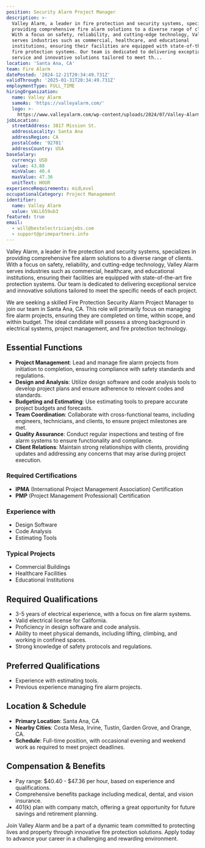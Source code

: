 ```yaml
---
position: Security Alarm Project Manager
description: >-
  Valley Alarm, a leader in fire protection and security systems, specializes in
  providing comprehensive fire alarm solutions to a diverse range of clients.
  With a focus on safety, reliability, and cutting-edge technology, Valley Alarm
  serves industries such as commercial, healthcare, and educational
  institutions, ensuring their facilities are equipped with state-of-the-art
  fire protection systems. Our team is dedicated to delivering exceptional
  service and innovative solutions tailored to meet th...
location: 'Santa Ana, CA'
team: Fire Alarm
datePosted: '2024-12-21T20:34:49.731Z'
validThrough: '2025-01-31T20:34:49.731Z'
employmentType: FULL_TIME
hiringOrganization:
  name: Valley Alarm
  sameAs: 'https://valleyalarm.com/'
  logo: >-
    https://www.valleyalarm.com/wp-content/uploads/2024/07/Valley-Alarm-Logo-web.png
jobLocation:
  streetAddress: 3817 Mission St.
  addressLocality: Santa Ana
  addressRegion: CA
  postalCode: '92701'
  addressCountry: USA
baseSalary:
  currency: USD
  value: 43.88
  minValue: 40.4
  maxValue: 47.36
  unitText: HOUR
experienceRequirements: midLevel
occupationalCategory: Project Management
identifier:
  name: Valley Alarm
  value: VALL659ub3
featured: true
email:
  - will@bestelectricianjobs.com
  - support@primepartners.info
---
```




Valley Alarm, a leader in fire protection and security systems, specializes in providing comprehensive fire alarm solutions to a diverse range of clients. With a focus on safety, reliability, and cutting-edge technology, Valley Alarm serves industries such as commercial, healthcare, and educational institutions, ensuring their facilities are equipped with state-of-the-art fire protection systems. Our team is dedicated to delivering exceptional service and innovative solutions tailored to meet the specific needs of each project.

We are seeking a skilled Fire Protection Security Alarm Project Manager to join our team in Santa Ana, CA. This role will primarily focus on managing fire alarm projects, ensuring they are completed on time, within scope, and within budget. The ideal candidate will possess a strong background in electrical systems, project management, and fire protection technology.

## Essential Functions

- **Project Management**: Lead and manage fire alarm projects from initiation to completion, ensuring compliance with safety standards and regulations.
- **Design and Analysis**: Utilize design software and code analysis tools to develop project plans and ensure adherence to relevant codes and standards.
- **Budgeting and Estimating**: Use estimating tools to prepare accurate project budgets and forecasts.
- **Team Coordination**: Collaborate with cross-functional teams, including engineers, technicians, and clients, to ensure project milestones are met.
- **Quality Assurance**: Conduct regular inspections and testing of fire alarm systems to ensure functionality and compliance.
- **Client Relations**: Maintain strong relationships with clients, providing updates and addressing any concerns that may arise during project execution.

### Required Certifications

- **IPMA** (International Project Management Association) Certification
- **PMP** (Project Management Professional) Certification

### Experience with

- Design Software
- Code Analysis
- Estimating Tools

### Typical Projects

- Commercial Buildings
- Healthcare Facilities
- Educational Institutions

## Required Qualifications

- 3-5 years of electrical experience, with a focus on fire alarm systems.
- Valid electrical license for California.
- Proficiency in design software and code analysis.
- Ability to meet physical demands, including lifting, climbing, and working in confined spaces.
- Strong knowledge of safety protocols and regulations.

## Preferred Qualifications

- Experience with estimating tools.
- Previous experience managing fire alarm projects.

## Location & Schedule

- **Primary Location**: Santa Ana, CA
- **Nearby Cities**: Costa Mesa, Irvine, Tustin, Garden Grove, and Orange, CA.
- **Schedule**: Full-time position, with occasional evening and weekend work as required to meet project deadlines.

## Compensation & Benefits

- Pay range: $40.40 - $47.36 per hour, based on experience and qualifications.
- Comprehensive benefits package including medical, dental, and vision insurance.
- 401(k) plan with company match, offering a great opportunity for future savings and retirement planning.

Join Valley Alarm and be a part of a dynamic team committed to protecting lives and property through innovative fire protection solutions. Apply today to advance your career in a challenging and rewarding environment.